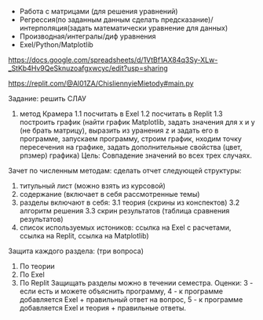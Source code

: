 - Работа с матрицами (для решения уравнений) 
- Регрессия(по заданным данным сделать предсказание)/интерполяция(задать математически уравнение для данных)
- Производная/интегралы/диф уравнения
- Exel/Python/Matplotlib

https://docs.google.com/spreadsheets/d/1VtBf1AX84q3Sy-XLw-_StKb4Hv9QeSknuzoafgxwcyc/edit?usp=sharing

https://replit.com/@Al01ZA/ChisliennyieMietody#main.py

Задание: решить СЛАУ
1. метод Крамера
  1.1 посчитать в Exel
  1.2 посчитать в Replit
  1.3 построить график (найти график Matplotlib, задать значения для x и y (не брать матрицу), выразить из уранения z и задать его в программе, запускаем программу, строим график, нходим точку пересечения на графике, задать дополнительные свойства (цвет, рпзмер) графика)
Цель: Совпадение значений во всех трех случаях.

Зачет по численным методам: сделать отчет следующей структуры:
1. титульный лист (можно взять из курсовой)
2. содержание (включает в себя рассмотренные темы)
3. разделы включают в себя:
  3.1 теория (скрины из конспектов)
  3.2 алгоритм решения 
  3.3 скрин результатов (таблица сравнения результатов)
4. список используемых истоников: ссылка на Exel с расчетами, ссылка на Replit, ссылка на Matplotlib)

Защита каждого раздела: (три вопроса) 
1. По теории
2. По Exel
3. По Replit
Защищать разделы можно в течении семестра. Оценки: 3 - если есть и можете объяснить программу, 4 - к программе добавляется Exel + правильный ответ на вопрос,  5 - к программе добавляется Exel и теория + правильные ответы.  
